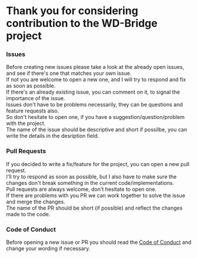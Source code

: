 # Thank you for considering contribution to the **WD-Bridge** project
### Issues
Before creating new issues please take a look at the already open issues, and see if there's one that matches your own issue.  
If not you are welcome to open a new one, and I will try to respond and fix as soon as possible.  
If there's an already existing issue, you can comment on it, to signal the importance of the issue.  
Issues don't have to be problems necessarily, they can be questions and feature requests also.  
So don't hesitate to open one, if you have a suggestion/question/problem with the project.  
The name of the issue should be descriptive and short if possilbe, you can write the details in the desription field.  
### Pull Requests
If you decided to write a fix/feature for the project, you can open a new pull request.  
I'll try to respond as soon as possible, but I also have to make sure the changes don't break something in the current code/implementations.  
Pull requests are always welcome, don't hesitate to open one.  
If there are problems with you PR we can work together to solve the issue and merge the changes.  
The name of the PR should be short (if possible) and reflect the changes made to the code.  
### Code of Conduct
Before opening a new issue or PR you should read the [Code of Conduct](https://github.com/sbencoding/WD-Bridge/blob/master/CODE_OF_CONDUCT.md) and change your wording if necessary.  
